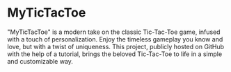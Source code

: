 # MyTicTacToe
"MyTicTacToe" is a modern take on the classic Tic-Tac-Toe game, infused with a touch of personalization. Enjoy the timeless gameplay you know and love, but with a twist of uniqueness. This project, publicly hosted on GitHub with the help of a tutorial, brings the beloved Tic-Tac-Toe to life in a simple and customizable way.
